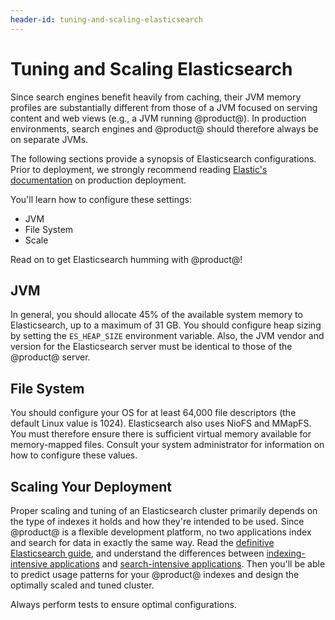 ```yaml
---
header-id: tuning-and-scaling-elasticsearch
---
```


# Tuning and Scaling Elasticsearch

Since search engines benefit heavily from caching, their JVM memory profiles are 
substantially different from those of a JVM focused on serving content and web 
views (e.g., a JVM running @product@). In production environments, search 
engines and @product@ should therefore always be on separate JVMs. 

The following sections provide a synopsis of Elasticsearch configurations. Prior 
to deployment, we strongly recommend reading 
[Elastic's documentation](https://www.elastic.co/guide/en/elasticsearch/guide/current/index.html) 
on production deployment. 

You'll learn how to configure these settings: 

- JVM
- File System
- Scale

Read on to get Elasticsearch humming with @product@! 

## JVM

In general, you should allocate 45% of the available system memory to 
Elasticsearch, up to a maximum of 31 GB. You should configure heap sizing by 
setting the `ES_HEAP_SIZE` environment variable. Also, the JVM vendor and 
version for the Elasticsearch server must be identical to those of the 
@product@ server. 

## File System

You should configure your OS for at least 64,000 file descriptors (the default 
Linux value is 1024). Elasticsearch also uses NioFS and MMapFS. You must 
therefore ensure there is sufficient virtual memory available for memory-mapped 
files. Consult your system administrator for information on how to configure 
these values. 

## Scaling Your Deployment

Proper scaling and tuning of an Elasticsearch cluster primarily depends on the
type of indexes it holds and how they're intended to be used. Since @product@ is
a flexible development platform, no two applications index and search for data
in exactly the same way. Read the 
[definitive Elasticsearch guide](https://www.elastic.co/guide/en/elasticsearch/guide/master/distributed-cluster.html),
and understand the differences between 
[indexing-intensive applications](https://www.elastic.co/guide/en/elasticsearch/reference/master/tune-for-indexing-speed.html)
and 
[search-intensive applications](https://www.elastic.co/guide/en/elasticsearch/reference/master/tune-for-search-speed.html).
Then you'll be able to predict usage patterns for your @product@ indexes and
design the optimally scaled and tuned cluster.

Always perform tests to ensure optimal configurations. 
